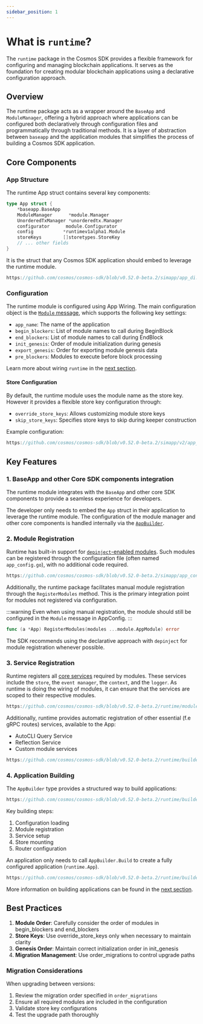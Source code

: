 ```yaml
---
sidebar_position: 1
---
```


# What is `runtime`?

The `runtime` package in the Cosmos SDK provides a flexible framework for configuring and managing blockchain applications. It serves as the foundation for creating modular blockchain applications using a declarative configuration approach.

## Overview

The runtime package acts as a wrapper around the `BaseApp` and `ModuleManager`, offering a hybrid approach where applications can be configured both declaratively through configuration files and programmatically through traditional methods.
It is a layer of abstraction between `baseapp` and the application modules that simplifies the process of building a Cosmos SDK application.

## Core Components

### App Structure

The runtime App struct contains several key components:

```go
type App struct {
    *baseapp.BaseApp
    ModuleManager      *module.Manager
    UnorderedTxManager *unorderedtx.Manager
    configurator      module.Configurator
    config           *runtimev1alpha1.Module
    storeKeys        []storetypes.StoreKey
    // ... other fields
}
```

It is the struct that any Cosmos SDK application should embed to leverage the runtime module.

```go reference
https://github.com/cosmos/cosmos-sdk/blob/v0.52.0-beta.2/simapp/app_di.go#L61-L62
```

### Configuration

The runtime module is configured using App Wiring. The main configuration object is the [`Module` message](https://github.com/cosmos/cosmos-sdk/blob/v0.52.0-beta.2/proto/cosmos/app/runtime/v1alpha1/module.proto), which supports the following key settings:

* `app_name`: The name of the application
* `begin_blockers`: List of module names to call during BeginBlock
* `end_blockers`: List of module names to call during EndBlock
* `init_genesis`: Order of module initialization during genesis
* `export_genesis`: Order for exporting module genesis data
* `pre_blockers`: Modules to execute before block processing

Learn more about wiring `runtime` in the [next section](./01-app-go-di.md).

#### Store Configuration

By default, the runtime module uses the module name as the store key.
However it provides a flexible store key configuration through:

* `override_store_keys`: Allows customizing module store keys
* `skip_store_keys`: Specifies store keys to skip during keeper construction

Example configuration:

```go reference
https://github.com/cosmos/cosmos-sdk/blob/v0.52.0-beta.2/simapp/v2/app_config.go#L138-L147
```

## Key Features

### 1. BaseApp and other Core SDK components integration

The runtime module integrates with the `BaseApp` and other core SDK components to provide a seamless experience for developers.

The developer only needs to embed the `App` struct in their application to leverage the runtime module.
The configuration of the module manager and other core components is handled internally via the [`AppBuilder`](#4-application-building).

### 2. Module Registration

Runtime has built-in support for [`depinject`-enabled modules](../building-modules/15-depinject.md).
Such modules can be registered through the configuration file (often named `app_config.go`), with no additional code required.

```go reference
https://github.com/cosmos/cosmos-sdk/blob/v0.52.0-beta.2/simapp/app_config.go#L210-L215
```

Additionally, the runtime package facilitates manual module registration through the `RegisterModules` method. This is the primary integration point for modules not registered via configuration.

:::warning
Even when using manual registration, the module should still be configured in the `Module` message in AppConfig.
:::

```go
func (a *App) RegisterModules(modules ...module.AppModule) error
```

The SDK recommends using the declarative approach with `depinject` for module registration whenever possible.

### 3. Service Registration

Runtime registers all [core services](../../learn/advanced/02-core.md) required by modules.
These services include the `store`, the `event manager`, the `context`, and the `logger`.
As runtime is doing the wiring of modules, it can ensure that the services are scoped to their respective modules.

```go reference
https://github.com/cosmos/cosmos-sdk/blob/v0.52.0-beta.2/runtime/module.go#L250-L279
```

Additionally, runtime provides automatic registration of other essential (f.e gRPC routes) services, available to the App:

* AutoCLI Query Service
* Reflection Service
* Custom module services

```go reference
https://github.com/cosmos/cosmos-sdk/blob/v0.52.0-beta.2/runtime/builder.go#L74-L77
```

### 4. Application Building

The `AppBuilder` type provides a structured way to build applications:

```go reference
https://github.com/cosmos/cosmos-sdk/blob/v0.52.0-beta.2/runtime/builder.go#L22-L29
```

Key building steps:

1. Configuration loading
2. Module registration
3. Service setup
4. Store mounting
5. Router configuration

An application only needs to call `AppBuilder.Build` to create a fully configured application (`runtime.App`).

```go reference
https://github.com/cosmos/cosmos-sdk/blob/v0.52.0-beta.2/runtime/builder.go#L36-L80
```

More information on building applications can be found in the [next section](./02-app-go-di.md).

## Best Practices

1. **Module Order**: Carefully consider the order of modules in begin_blockers and end_blockers
2. **Store Keys**: Use override_store_keys only when necessary to maintain clarity
3. **Genesis Order**: Maintain correct initialization order in init_genesis
4. **Migration Management**: Use order_migrations to control upgrade paths

### Migration Considerations

When upgrading between versions:

1. Review the migration order specified in `order_migrations`
2. Ensure all required modules are included in the configuration
3. Validate store key configurations
4. Test the upgrade path thoroughly
